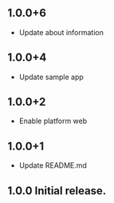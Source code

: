 ## 1.0.0+6
* Update about information
## 1.0.0+4
* Update sample app
## 1.0.0+2
* Enable platform web
## 1.0.0+1
* Update README.md
## 1.0.0  Initial release.

